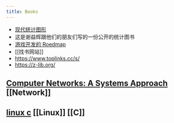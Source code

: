 ```yaml
---
title: Books
---
```


- [现代统计图形](https://bookdown.org/xiangyun/msg/)
- 这是谢益辉跟他们的朋友们写的一份公开的统计图书
- [游戏开发的 Roedmap](https://miloyip.github.io/game-programmer/game-programmer-zh-cn.pdf)
- [[找书网站]]
- https://www.toplinks.cc/s/
- https://z-lib.org/
## [Computer Networks: A Systems Approach](https://book.systemsapproach.org/index.html#) [[Network]]
## [linux c](https://akaedu.github.io/book/index.html) [[Linux]] [[C]]